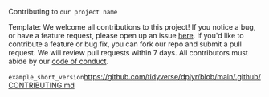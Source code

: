 Contributing to `our project name`

Template:
We welcome all contributions to this project!
If you notice a bug, or have a feature request,
please open up an issue [here](https://github.com/UBC-DSCI/REPOSITORY_NAME/issues).
If you'd like to contribute a feature or bug fix,
you can fork our repo and submit a pull request.
We will review pull requests within 7 days.
All contributors must abide by our [code of conduct](CODE_OF_CONDUCT.md).

`example_short_version`<https://github.com/tidyverse/dplyr/blob/main/.github/CONTRIBUTING.md>
